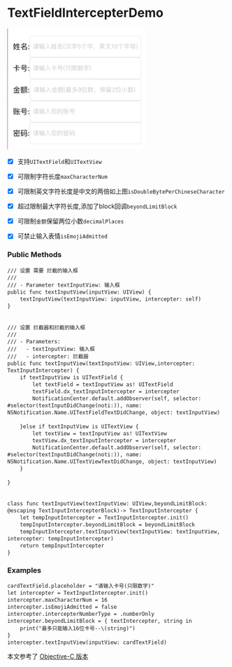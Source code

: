 # TextFieldIntercepterDemo

![demo](https://github.com/dongxiexidu/TextFieldIntercepterDemo/blob/master/demo.png)

- [x] 支持`UITextField`和`UITextView`
- [x] 可限制字符长度`maxCharacterNum`
- [x] 可限制英文字符长度是中文的两倍如上图`isDoubleBytePerChineseCharacter`
- [x] 超过限制最大字符长度,添加了block回调`beyondLimitBlock`
- [x] 可限制`金额`保留两位小数`decimalPlaces`
- [x] 可禁止输入表情`isEmojiAdmitted`


### Public  Methods
```
/// 设置 需要 拦截的输入框
///
/// - Parameter textInputView: 输入框
public func textInputView(inputView: UIView) {
    textInputView(textInputView: inputView, intercepter: self)
}


/// 设置 拦截器和拦截的输入框
///
/// - Parameters:
///   - textInputView: 输入框
///   - intercepter: 拦截器
public func textInputView(textInputView: UIView,intercepter: TextInputIntercepter) {
    if textInputView is UITextField {
        let textField = textInputView as! UITextField
        textField.dx_textInputIntercepter = intercepter
        NotificationCenter.default.addObserver(self, selector: #selector(textInputDidChange(noti:)), name: NSNotification.Name.UITextFieldTextDidChange, object: textInputView)
        
    }else if textInputView is UITextView {
        let textView = textInputView as! UITextView
        textView.dx_textInputIntercepter = intercepter
        NotificationCenter.default.addObserver(self, selector: #selector(textInputDidChange(noti:)), name: NSNotification.Name.UITextViewTextDidChange, object: textInputView)
    }
    
}


class func textInputView(textInputView: UIView,beyondLimitBlock: @escaping TextInputIntercepterBlock)-> TextInputIntercepter {
    let tempInputIntercepter = TextInputIntercepter.init()
    tempInputIntercepter.beyondLimitBlock = beyondLimitBlock
    tempInputIntercepter.textInputView(textInputView: textInputView, intercepter: tempInputIntercepter)
    return tempInputIntercepter
}
```

### Examples
```
cardTextField.placeholder = "请输入卡号(只限数字)"
let intercepter = TextInputIntercepter.init()
intercepter.maxCharacterNum = 16
intercepter.isEmojiAdmitted = false
intercepter.intercepterNumberType = .numberOnly
intercepter.beyondLimitBlock = { textIntercepter, string in
    print("最多只能输入16位卡号--\(string)")
}
intercepter.textInputView(inputView: cardTextField)
```



本文参考了
[Objective-C 版本](https://github.com/fangjinfeng/FJFTextInputIntercepter)
